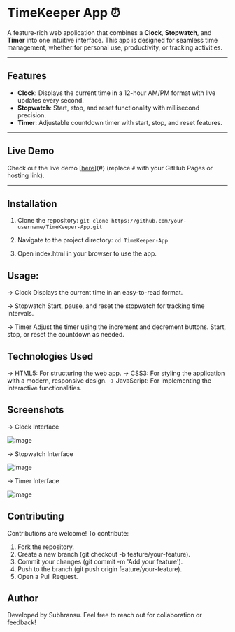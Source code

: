 # TimeKeeper App ⏰

A feature-rich web application that combines a **Clock**, **Stopwatch**, and **Timer** into one intuitive interface. This app is designed for seamless time management, whether for personal use, productivity, or tracking activities.

---

## Features

- **Clock**: Displays the current time in a 12-hour AM/PM format with live updates every second.
- **Stopwatch**: Start, stop, and reset functionality with millisecond precision.
- **Timer**: Adjustable countdown timer with start, stop, and reset features.

---

## Live Demo

Check out the live demo [[here](https://codingwithsubhransu.github.io/TimeKeeper-App/)](#) (replace `#` with your GitHub Pages or hosting link).

---

## Installation

1. Clone the repository:
   ``git clone https://github.com/your-username/TimeKeeper-App.git``

2. Navigate to the project directory:
``cd TimeKeeper-App``

3. Open index.html in your browser to use the app.


## Usage:

-> Clock
Displays the current time in an easy-to-read format.

-> Stopwatch
Start, pause, and reset the stopwatch for tracking time intervals.

-> Timer
Adjust the timer using the increment and decrement buttons.
Start, stop, or reset the countdown as needed.

## Technologies Used
-> HTML5: For structuring the web app.
-> CSS3: For styling the application with a modern, responsive design.
-> JavaScript: For implementing the interactive functionalities.

## Screenshots

-> Clock Interface

![image](https://github.com/user-attachments/assets/ae51c4e2-04d5-43fc-aa62-96e6763de5ef)

-> Stopwatch Interface

![image](https://github.com/user-attachments/assets/05a64840-ee11-4677-b6c7-c5965e5290be)

-> Timer Interface

![image](https://github.com/user-attachments/assets/1114feb8-412f-4866-88cb-48965790b2eb)

## Contributing
Contributions are welcome!
To contribute:
1. Fork the repository.
2. Create a new branch (git checkout -b feature/your-feature).
3. Commit your changes (git commit -m 'Add your feature').
4. Push to the branch (git push origin feature/your-feature).
5. Open a Pull Request.

## Author
Developed by Subhransu.
Feel free to reach out for collaboration or feedback!
